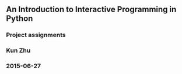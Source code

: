## An Introduction to Interactive Programming in Python
### Project assignments

### Kun Zhu
### 2015-06-27
